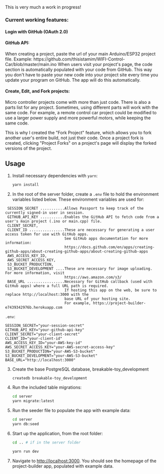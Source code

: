 This is very much a work in progress!

<h3>Current working features:</h3>

<h4>Login with GitHub (OAuth 2.0)</h4>

<h4>GitHub API:</h4>
   When creating a project, paste the url of your main Arduino/ESP32 project file.
   Example:  https://github.com/thisistamim/WIFI-Control-Car/blob/master/main.ino
   When users visit your project's page, the code section is automatically populated
   with your code from GitHub.  This way you don't have to paste your new code into
   your project site every time you update your program on GitHub.  The app will
   do this automatically.

<h4>Create, Edit, and Fork projects:</h4>
   Micro controller projects come with more than just code.  There is also a parts list
   for any project.  Sometimes, using different parts will work with the same code.
   For example, a remote control car project could be modified to use a larger power 
   supply and more powerful motors, while keeping the same code.

   This is why I created the "Fork Project" feature, which 
   allows you to fork another user's entire build, not just their code.  Once 
   a project fork is created, clicking "Project Forks" on a project's page
   will display the forked versions of the project.

## Usage

1. Install necessary dependencies with `yarn`:

   ```sh
   yarn install
   ```

2. In the root of the server folder, create a `.env` file to hold the environment variables listed below.  These environment variables are used for:
```
 SESSION_SECRET ...........Allows Passport to keep track of the currently signed-in user in session.
 GITHUB_API_KEY ...........Enables the GitHub API to fetch code from a user's main project (.ino or main.cpp) file.
 CLIENT_SECRET,
 CLIENT_ID ................These are necessary for generating a user access token for use with GitHub apps.
                           See GitHub apps documentation for more information:
                           https://docs.github.com/en/apps/creating-github-apps/about-creating-github-apps/about-creating-github-apps 
 AWS_ACCESS_KEY_ID,
 AWS_SECRET_ACCESS_KEY,
 S3_BUCKET_PRODUCTION,
 S3_BUCKET_DEVELOPMENT ....These are necessary for image uploading.  For more information, visit
                           https://aws.amazon.com/s3/
 BASE_URL .................Necessary for GitHub callback (used with GitHub apps) where a full URL path is required.
                           If hosting this app on the web, be sure to replace http://localhost:3000 with the
                           base URL of your hosting site. 
                           For example, https://project-builder-e7439342976b.herokuapp.com
```

 `.env`:
   ```env
   SESSION_SECRET="your-session-secret"
   GITHUB_API_KEY="your-github-api-key"
   CLIENT_SECRET="your-client-secret"
   CLIENT_ID="your-client-id"
   AWS_ACCESS_KEY_ID="your-AWS-key-id"
   AWS_SECRET_ACCESS_KEY="your-AWS-secret-access-key"
   S3_BUCKET_PRODUCTION="your-AWS-S3-bucket"
   S3_BUCKET_DEVELOPMENT="your-AWS-S3-bucket"
   BASE_URL="http://localhost:3000"
   ```

3. Create the base PostgreSQL database, breakable-toy_development

   ```sh
   createdb breakable-toy_development
   ```

4. Run the included table migrations:

   ```sh
   cd server
   yarn migrate:latest
   ```

5. Run the seeder file to populate the app with example data:

   ```sh
   cd server
   yarn db:seed
   ```

6. Start up the application, from the root folder:

   ```sh
   cd .. # if in the server folder

   yarn run dev
   ```

7. Navigate to <http://localhost:3000>. You should see the homepage of
   the project-builder app, populated with example data.
